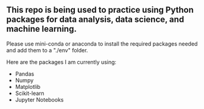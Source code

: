 ## This repo is being used to practice using Python packages for data analysis, data science, and machine learning. 
Please use mini-conda or anaconda to install the required packages needed and add them to a "./env" folder.

Here are the packages I am currently using:
- Pandas
- Numpy
- Matplotlib
- Scikit-learn
- Jupyter Notebooks
